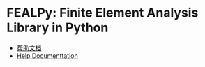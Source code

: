 # FEALPy: Finite Element Analysis Library in Python 


* [帮助文档](./ch/content.md)
* [Help Documenttation](./en/content.md)



